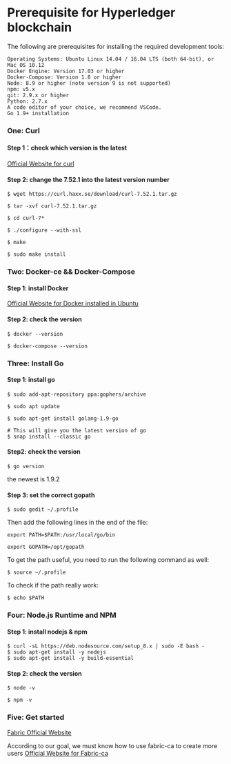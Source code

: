 # Prerequisite for Hyperledger blockchain
The following are prerequisites for installing the required development tools:

    Operating Systems: Ubuntu Linux 14.04 / 16.04 LTS (both 64-bit), or Mac OS 10.12
    Docker Engine: Version 17.03 or higher
    Docker-Compose: Version 1.8 or higher
    Node: 8.9 or higher (note version 9 is not supported)
    npm: v5.x
    git: 2.9.x or higher
    Python: 2.7.x
    A code editor of your choice, we recommend VSCode.
    Go 1.9+ installation
### One: Curl

#### Step 1：check which version is the latest

[Official Website for curl](https://curl.haxx.se/download.html)

#### Step 2: change the 7.52.1 into the latest version number 

```
$ wget https://curl.haxx.se/download/curl-7.52.1.tar.gz

$ tar -xvf curl-7.52.1.tar.gz

$ cd curl-7*

$ ./configure --with-ssl

$ make

$ sudo make install

```

### Two: Docker-ce && Docker-Compose

#### Step 1: install Docker

[Official Website for Docker installed in Ubuntu](https://docs.docker.com/engine/installation/linux/docker-ce/ubuntu/#prerequisites)

#### Step 2: check the version

```
$ docker --version

$ docker-compose --version
```

### Three: Install Go

#### Step 1: install go

```
$ sudo add-apt-repository ppa:gophers/archive

$ sudo apt update

$ sudo apt-get install golang-1.9-go

# This will give you the latest version of go
$ snap install --classic go
```

#### Step2: check the version

```
$ go version
```
the newest is 1.9.2

#### Step 3: set the correct gopath

```
$ sudo gedit ~/.profile
```

Then add the following lines in the end of the file:

```
export PATH=$PATH:/usr/local/go/bin
```

```
export GOPATH=/opt/gopath
```

To get the path useful, you need to run the following command as well:

```
$ source ~/.profile
```

To check if the path really work:

```
$ echo $PATH
```

### Four: Node.js Runtime and NPM

#### Step 1: install nodejs & npm

```
$ curl -sL https://deb.nodesource.com/setup_8.x | sudo -E bash -
$ sudo apt-get install -y nodejs
$ sudo apt-get install -y build-essential
```

#### Step 2: check the version

```
$ node -v

$ npm -v
```

### Five: Get started

[Fabric Official Website](https://hyperledger-fabric.readthedocs.io/en/release/samples.html#binaries)

According to our goal, we must know how to use fabric-ca to create more users
[Official Website for Fabric-ca](http://hyperledger-fabric-ca.readthedocs.io/en/latest/users-guide.html#start-server-natively)
